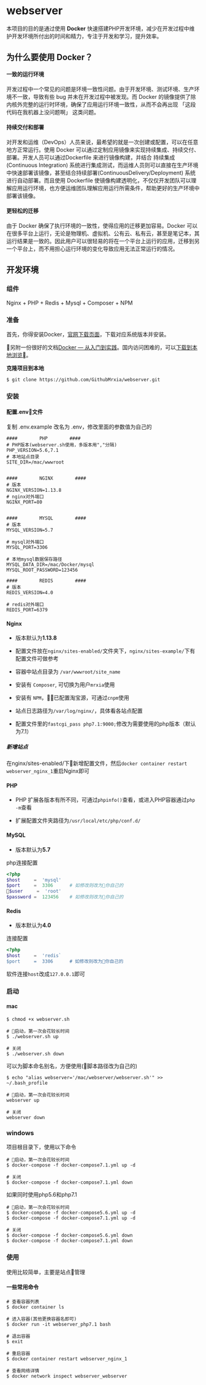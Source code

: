 # webserver

本项目的目的是通过使用 **Docker** 快速搭建PHP开发环境，减少在开发过程中维护开发环境所付出的时间和精力，专注于开发和学习，提升效率。

## 为什么要使用 Docker？

#### 一致的运行环境

开发过程中一个常见的问题是环境一致性问题。由于开发环境、测试环境、生产环境不一致，导致有些 bug 并未在开发过程中被发现。而 Docker 的镜像提供了除内核外完整的运行时环境，确保了应用运行环境一致性，从而不会再出现 「这段代码在我机器上没问题啊」 这类问题。

#### 持续交付和部署

对开发和运维（DevOps）人员来说，最希望的就是一次创建或配置，可以在任意地方正常运行。使用 Docker 可以通过定制应用镜像来实现持续集成、持续交付、部署。开发人员可以通过Dockerfile 来进行镜像构建，并结合 持续集成(Continuous Integration) 系统进行集成测试，而运维人员则可以直接在生产环境中快速部署该镜像，甚至结合持续部署(ContinuousDelivery/Deployment) 系统进行自动部署。而且使用 Dockerfile 使镜像构建透明化，不仅仅开发团队可以理解应用运行环境，也方便运维团队理解应用运行所需条件，帮助更好的生产环境中部署该镜像。

#### 更轻松的迁移

由于 Docker 确保了执行环境的一致性，使得应用的迁移更加容易。Docker 可以在很多平台上运行，无论是物理机、虚拟机、公有云、私有云，甚至是笔记本，其运行结果是一致的。因此用户可以很轻易的将在一个平台上运行的应用，迁移到另一个平台上，而不用担心运行环境的变化导致应用无法正常运行的情况。

## 开发环境

### 组件

Nginx + PHP + Redis + Mysql + Composer + NPM

### 准备

首先，你得安装Docker，[官网下载页面](https://www.docker.com/community-edition#/download)，下载对应系统版本并安装。

另附一份很好的文档[Docker — 从入门到实践](https://yeasy.gitbooks.io/docker_practice/)。国内访问困难的，可以[下载到本地浏览](https://github.com/yeasy/docker_practice/wiki/%E4%B8%8B%E8%BD%BD)。

**克隆项目到本地**

```shell
$ git clone https://github.com/GithubMrxia/webserver.git
```

### 安装

#### 配置.env文件

复制 .env.example 改名为 .env，修改里面的参数值为自己的

```shell
####        PHP        ####
# PHP版本(webserver.sh使用，多版本用","分隔)
PHP_VERSION=5.6,7.1
# 本地站点目录
SITE_DIR=/mac/wwwroot


####        NGINX        ####
# 版本
NGINX_VERSION=1.13.8
# nginx对外端口
NGINX_PORT=80


####        MYSQL        ####
# 版本
MYSQL_VERSION=5.7

# mysql对外端口
MYSQL_PORT=3306

# 本地mysql数据保存路径
MYSQL_DATA_DIR=/mac/Docker/mysql
MYSQL_ROOT_PASSWORD=123456

####        REDIS        ####
# 版本
REDIS_VERSION=4.0

# redis对外端口
REDIS_PORT=6379
```

#### Nginx

* 版本默认为**1.13.8**

* 配置文件放在`nginx/sites-enabled/`文件夹下，`nginx/sites-example/`下有配置文件可做参考

* 容器中站点目录为 `/var/wwwroot/site_name`

* 安装有 `Composer`, 可切换为用户`mrxia`使用

* 安装有 `NPM`，已配置淘宝源，可通过`cnpm`使用

* 站点日志路径为`/var/log/nginx/`，具体看各站点配置

* 配置文件里的`fastcgi_pass php7.1:9000;`修改为需要使用的php版本（默认为7.1）

##### 新增站点

在nginx/sites-enabled/下新增配置文件，然后`docker container restart webserver_nginx_1`重启Nginx即可

#### PHP

* PHP 扩展各版本有所不同，可通过`phpinfo()`查看，或进入PHP容器通过`php -m`查看

* 扩展配置文件夹路径为`/usr/local/etc/php/conf.d/`

#### MySQL

* 版本默认为**5.7**

php连接配置

```php
<?php
$host     =  'mysql'
$port     =  3306      # 如修改则改为你自己的
$user     =  'root'
$password =  123456    # 如修改则改为你自己的
```

#### Redis

* 版本默认为**4.0**

连接配置

```php
<?php
$host     =  'redis`
$port     =  3306      # 如修改则改为你自己的
```

软件连接`host`改成`127.0.0.1`即可

### 启动

#### mac

```shell
$ chmod +x webserver.sh

# 启动，第一次会花较长时间
$ ./webserver.sh up

# 关闭
$ ./webserver.sh down
```

可以为脚本命名别名，方便使用(脚本路径改为自己的)

```shell
$ echo "alias webserver='/mac/webserver/webserver.sh'" >> ~/.bash_profile

# 启动，第一次会花较长时间
webserver up

# 关闭
webserver down
```

### windows

项目根目录下，使用以下命令

```shell
# 启动，第一次会花较长时间
$ docker-compose -f docker-compose7.1.yml up -d

# 关闭
$ docker-compose -f docker-compose7.1.yml down
```

如果同时使用php5.6和php7.1

```shell
# 启动，第一次会花较长时间
$ docker-compose -f docker-compose5.6.yml up -d
$ docker-compose -f docker-compose7.1.yml up -d

# 关闭
$ docker-compose -f docker-compose5.6.yml down
$ docker-compose -f docker-compose7.1.yml down
```

### 使用

使用比较简单，主要是站点管理

#### 一些常用命令

```shell
# 查看容器列表
$ docker container ls

# 进入容器(其他更换容器名即可)
$ docker run -it webserver_php7.1 bash

# 退出容器
$ exit

# 重启容器
$ docker container restart webserver_nginx_1

# 查看网络详情
$ docker network inspect webserver_webserver
```
